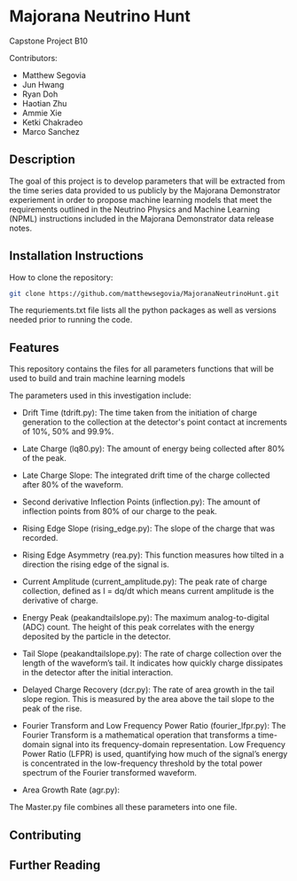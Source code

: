 # Majorana Neutrino Hunt
Capstone Project B10

Contributors:
- Matthew Segovia
- Jun Hwang
- Ryan Doh
- Haotian Zhu
- Ammie Xie
- Ketki Chakradeo
- Marco Sanchez

## Description
The goal of this project is to develop parameters that will be extracted from the time series data provided to us publicly by the Majorana Demonstrator experiement in order to propose machine learning models that meet the requirements outlined in the Neutrino Physics and Machine Learning (NPML) instructions included in the Majorana Demonstrator data release notes.

## Installation Instructions
How to clone the repository:
``` bash
git clone https://github.com/matthewsegovia/MajoranaNeutrinoHunt.git
``` 

The requriements.txt file lists all the python packages as well as versions needed prior to running the code.

## Features
This repository contains the files for all parameters functions that will be used to build and train machine learning models 

The parameters used in this investigation include:

- Drift Time (tdrift.py): The time taken from the initiation of charge generation to the collection at the detector's point contact at increments of 10%, 50% and 99.9%.

- Late Charge (lq80.py): The amount of energy being collected after 80% of the peak. 

- Late Charge Slope: The integrated drift time of the charge collected after 80% of the waveform. 

- Second derivative Inflection Points (inflection.py): The amount of inflection points from 80% of our charge to the peak. 

- Rising Edge Slope (rising_edge.py): The slope of the charge that was recorded.

- Rising Edge Asymmetry (rea.py): This function measures how tilted in a direction the rising edge of the signal is.

- Current Amplitude (current_amplitude.py): The peak rate of charge collection, defined as I = dq/dt which means current amplitude is the derivative of charge.

- Energy Peak (peakandtailslope.py): The maximum analog-to-digital (ADC) count. The height of this peak correlates with the energy deposited by the particle in the detector.

- Tail Slope (peakandtailslope.py): The rate of charge collection over the length of the waveform’s tail. It indicates how quickly charge dissipates in the detector after the initial interaction.

- Delayed Charge Recovery (dcr.py): The rate of area growth in the tail slope region. This is measured by the area above the tail slope to the peak of the rise. 

- Fourier Transform and Low Frequency Power Ratio (fourier_lfpr.py): The Fourier Transform is a mathematical operation that transforms a time-domain signal into its frequency-domain representation. Low Frequency Power Ratio (LFPR) is used, quantifying how much of the signal’s energy is concentrated in the low-frequency threshold by the total power spectrum of the Fourier transformed waveform.

- Area Growth Rate (agr.py):  

The Master.py file combines all these parameters into one file.

## Contributing

## Further Reading
